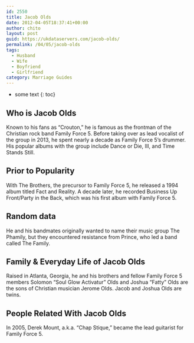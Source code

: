 ```yaml
---
id: 2550
title: Jacob Olds
date: 2012-04-05T18:37:41+00:00
author: chito
layout: post
guid: https://ukdataservers.com/jacob-olds/
permalink: /04/05/jacob-olds
tags:
  - Husband
  - Wife
  - Boyfriend
  - Girlfriend
category: Marriage Guides
---
```


* some text
{: toc}


## Who is  Jacob Olds
                  
                  
                  
Known to his fans as &#8220;Crouton,&#8221; he is famous as the frontman of the Christian rock band Family Force 5. Before taking over as lead vocalist of the group in 2013, he spent nearly a decade as Family Force 5&#8217;s drummer. His popular albums with the group include Dance or Die, III, and Time Stands Still. 
                  
                
                
                
## Prior to Popularity 
                  
                  
                  
With The Brothers, the precursor to Family Force 5, he released a 1994 album titled Fact and Reality. A decade later, he recorded Business Up Front/Party in the Back, which was his first album with Family Force 5.
                  
                
                
                
## Random data 
                  
                  
                  
He and his bandmates originally wanted to name their music group The Phamily, but they encountered resistance from Prince, who led a band called The Family.
                  
                
                
                
## Family & Everyday Life of Jacob Olds
                  
                  
                  
Raised in Atlanta, Georgia, he and his brothers and fellow Family Force 5 members Solomon &#8220;Soul Glow Activatur&#8221; Olds and Joshua &#8220;Fatty&#8221; Olds are the sons of Christian musician Jerome Olds. Jacob and Joshua Olds are twins.
                  
                
                
                
## People Related With  Jacob Olds
                  
                  
                  
In 2005, Derek Mount, a.k.a. &#8220;Chap Stique,&#8221; became the lead guitarist for Family Force 5.
                  
                
              
            
          
          
          
    
    
  
